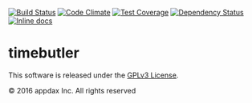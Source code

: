 [![Build Status](https://travis-ci.org/appdax/timebutler.svg?branch=master)](https://travis-ci.org/appdax/timebutler)
[![Code Climate](https://codeclimate.com/github/appdax/timebutler/badges/gpa.svg)](https://codeclimate.com/github/appdax/timebutler)
[![Test Coverage](https://codeclimate.com/github/appdax/timebutler/badges/coverage.svg)](https://codeclimate.com/github/appdax/timebutler/coverage)
[![Dependency Status](https://gemnasium.com/badges/github.com/appdax/timebutler.svg)](https://gemnasium.com/github.com/appdax/timebutler)
[![Inline docs](http://inch-ci.org/github/appdax/timebutler.svg?branch=master)](http://inch-ci.org/github/appdax/timebutler)

# timebutler

This software is released under the [GPLv3 License][license].

© 2016 appdax Inc. All rights reserved

[license]: https://opensource.org/licenses/GPL-3.0
